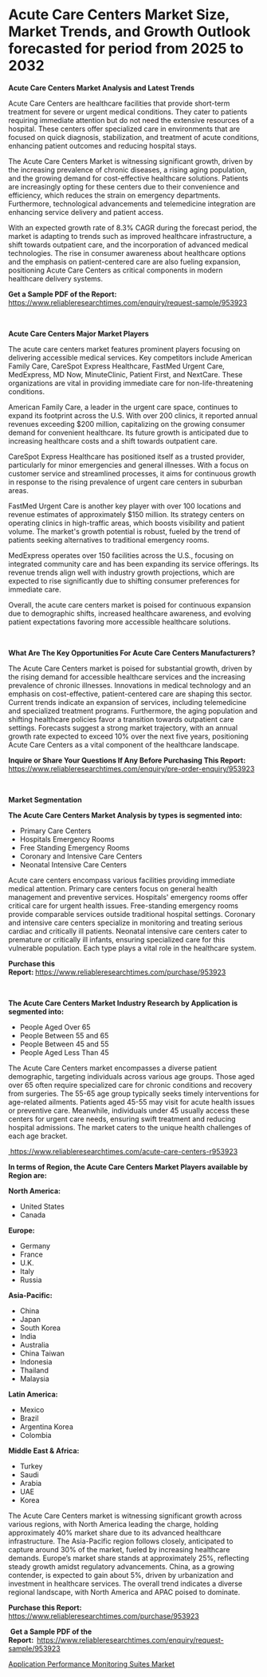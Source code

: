<p><h1>Acute Care Centers Market Size, Market Trends, and Growth Outlook forecasted for period from 2025 to 2032</h1></p><p><strong>Acute Care Centers Market Analysis and Latest Trends</strong></p>
<p><p>Acute Care Centers are healthcare facilities that provide short-term treatment for severe or urgent medical conditions. They cater to patients requiring immediate attention but do not need the extensive resources of a hospital. These centers offer specialized care in environments that are focused on quick diagnosis, stabilization, and treatment of acute conditions, enhancing patient outcomes and reducing hospital stays.</p><p>The Acute Care Centers Market is witnessing significant growth, driven by the increasing prevalence of chronic diseases, a rising aging population, and the growing demand for cost-effective healthcare solutions. Patients are increasingly opting for these centers due to their convenience and efficiency, which reduces the strain on emergency departments. Furthermore, technological advancements and telemedicine integration are enhancing service delivery and patient access.</p><p>With an expected growth rate of 8.3% CAGR during the forecast period, the market is adapting to trends such as improved healthcare infrastructure, a shift towards outpatient care, and the incorporation of advanced medical technologies. The rise in consumer awareness about healthcare options and the emphasis on patient-centered care are also fueling expansion, positioning Acute Care Centers as critical components in modern healthcare delivery systems.</p></p>
<p><strong>Get a Sample PDF of the Report:&nbsp;</strong> <a href="https://www.reliableresearchtimes.com/enquiry/request-sample/953923?utm_campaign=2007&utm_medium=2&utm_source=Github&utm_content=ia&utm_term=07032025&utm_id=acute-care-centers">https://www.reliableresearchtimes.com/enquiry/request-sample/953923</a></p>
<p>&nbsp;</p>
<p><strong>Acute Care Centers Major Market Players</strong></p>
<p><p>The acute care centers market features prominent players focusing on delivering accessible medical services. Key competitors include American Family Care, CareSpot Express Healthcare, FastMed Urgent Care, MedExpress, MD Now, MinuteClinic, Patient First, and NextCare. These organizations are vital in providing immediate care for non-life-threatening conditions.</p><p>American Family Care, a leader in the urgent care space, continues to expand its footprint across the U.S. With over 200 clinics, it reported annual revenues exceeding $200 million, capitalizing on the growing consumer demand for convenient healthcare. Its future growth is anticipated due to increasing healthcare costs and a shift towards outpatient care.</p><p>CareSpot Express Healthcare has positioned itself as a trusted provider, particularly for minor emergencies and general illnesses. With a focus on customer service and streamlined processes, it aims for continuous growth in response to the rising prevalence of urgent care centers in suburban areas.</p><p>FastMed Urgent Care is another key player with over 100 locations and revenue estimates of approximately $150 million. Its strategy centers on operating clinics in high-traffic areas, which boosts visibility and patient volume. The market's growth potential is robust, fueled by the trend of patients seeking alternatives to traditional emergency rooms.</p><p>MedExpress operates over 150 facilities across the U.S., focusing on integrated community care and has been expanding its service offerings. Its revenue trends align well with industry growth projections, which are expected to rise significantly due to shifting consumer preferences for immediate care.</p><p>Overall, the acute care centers market is poised for continuous expansion due to demographic shifts, increased healthcare awareness, and evolving patient expectations favoring more accessible healthcare solutions.</p></p>
<p>&nbsp;</p>
<p><strong>What Are The Key Opportunities For Acute Care Centers Manufacturers?</strong></p>
<p><p>The Acute Care Centers market is poised for substantial growth, driven by the rising demand for accessible healthcare services and the increasing prevalence of chronic illnesses. Innovations in medical technology and an emphasis on cost-effective, patient-centered care are shaping this sector. Current trends indicate an expansion of services, including telemedicine and specialized treatment programs. Furthermore, the aging population and shifting healthcare policies favor a transition towards outpatient care settings. Forecasts suggest a strong market trajectory, with an annual growth rate expected to exceed 10% over the next five years, positioning Acute Care Centers as a vital component of the healthcare landscape.</p></p>
<p><strong>Inquire or Share Your Questions If Any Before Purchasing This Report:</strong> <a href="https://www.reliableresearchtimes.com/enquiry/pre-order-enquiry/953923?utm_campaign=2007&utm_medium=2&utm_source=Github&utm_content=ia&utm_term=07032025&utm_id=acute-care-centers">https://www.reliableresearchtimes.com/enquiry/pre-order-enquiry/953923</a></p>
<p>&nbsp;</p>
<p><strong>Market Segmentation</strong></p>
<p><strong>The Acute Care Centers Market Analysis by types is segmented into:</strong></p>
<p><ul><li>Primary Care Centers</li><li>Hospitals Emergency Rooms</li><li>Free Standing Emergency Rooms</li><li>Coronary and Intensive Care Centers</li><li>Neonatal Intensive Care Centers</li></ul></p>
<p><p>Acute care centers encompass various facilities providing immediate medical attention. Primary care centers focus on general health management and preventive services. Hospitals' emergency rooms offer critical care for urgent health issues. Free-standing emergency rooms provide comparable services outside traditional hospital settings. Coronary and intensive care centers specialize in monitoring and treating serious cardiac and critically ill patients. Neonatal intensive care centers cater to premature or critically ill infants, ensuring specialized care for this vulnerable population. Each type plays a vital role in the healthcare system.</p></p>
<p><strong>Purchase this Report:&nbsp;</strong><a href="https://www.reliableresearchtimes.com/purchase/953923?utm_campaign=2007&utm_medium=2&utm_source=Github&utm_content=ia&utm_term=07032025&utm_id=acute-care-centers">https://www.reliableresearchtimes.com/purchase/953923</a></p>
<p>&nbsp;</p>
<p><strong>The Acute Care Centers Market Industry Research by Application is segmented into:</strong></p>
<p><ul><li>People Aged Over 65</li><li>People Between 55 and 65</li><li>People Between 45 and 55</li><li>People Aged Less Than 45</li></ul></p>
<p><p>The Acute Care Centers market encompasses a diverse patient demographic, targeting individuals across various age groups. Those aged over 65 often require specialized care for chronic conditions and recovery from surgeries. The 55-65 age group typically seeks timely interventions for age-related ailments. Patients aged 45-55 may visit for acute health issues or preventive care. Meanwhile, individuals under 45 usually access these centers for urgent care needs, ensuring swift treatment and reducing hospital admissions. The market caters to the unique health challenges of each age bracket.</p></p>
<p><a href="https://www.reliableresearchtimes.com/acute-care-centers-r953923?utm_campaign=2007&utm_medium=2&utm_source=Github&utm_content=ia&utm_term=07032025&utm_id=acute-care-centers">&nbsp;https://www.reliableresearchtimes.com/acute-care-centers-r953923</a></p>
<p><strong>In terms of Region, the Acute Care Centers Market Players available by Region are:</strong></p>
<p>
    <p> <strong> North America: </strong>
        <ul>
            <li>United States</li>
            <li>Canada</li>
        </ul>
        </p> 
    <p> <strong> Europe: </strong>
        <ul>
            <li>Germany</li>
            <li>France</li>
            <li>U.K.</li>
            <li>Italy</li>
            <li>Russia</li>
        </ul>
        </p> 
    <p> <strong> Asia-Pacific: </strong>
        <ul>
            <li>China</li>
            <li>Japan</li>
            <li>South Korea</li>
            <li>India</li>
            <li>Australia</li>
            <li>China Taiwan</li>
            <li>Indonesia</li>
            <li>Thailand</li>
            <li>Malaysia</li>
        </ul>
        </p> 
    <p> <strong> Latin America: </strong>
        <ul>
            <li>Mexico</li>
            <li>Brazil</li>
            <li>Argentina Korea</li>
            <li>Colombia</li>
        </ul>
        </p> 
    <p> <strong> Middle East & Africa: </strong>
        <ul>
            <li>Turkey</li>
            <li>Saudi</li>
            <li>Arabia</li>
            <li>UAE</li>
            <li>Korea</li>
        </ul>
    </p>
    </p>
<p><p>The Acute Care Centers market is witnessing significant growth across various regions, with North America leading the charge, holding approximately 40% market share due to its advanced healthcare infrastructure. The Asia-Pacific region follows closely, anticipated to capture around 30% of the market, fueled by increasing healthcare demands. Europe’s market share stands at approximately 25%, reflecting steady growth amidst regulatory advancements. China, as a growing contender, is expected to gain about 5%, driven by urbanization and investment in healthcare services. The overall trend indicates a diverse regional landscape, with North America and APAC poised to dominate.</p></p>
<p><strong>Purchase this Report: </strong><a href="https://www.reliableresearchtimes.com/purchase/953923?utm_campaign=2007&utm_medium=2&utm_source=Github&utm_content=ia&utm_term=07032025&utm_id=acute-care-centers">https://www.reliableresearchtimes.com/purchase/953923</a></p>
<p>&nbsp;<strong>Get a Sample PDF of the Report:&nbsp;&nbsp;</strong><a href="https://www.reliableresearchtimes.com/enquiry/request-sample/953923?utm_campaign=2007&utm_medium=2&utm_source=Github&utm_content=ia&utm_term=07032025&utm_id=acute-care-centers">https://www.reliableresearchtimes.com/enquiry/request-sample/953923</a></p>
<p><strong></strong></p>
<p><p><a href="https://github.com/angelajermaine/Market-Research-Report-List-6/blob/main/application-performance-monitoring-suites-market.md?utm_campaign=2007&utm_medium=2&utm_source=Github&utm_content=ia&utm_term=07032025&utm_id=acute-care-centers">Application Performance Monitoring Suites Market</a></p></p>